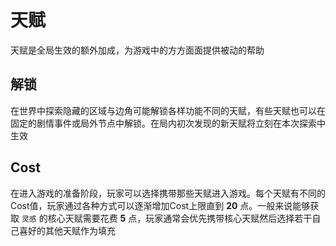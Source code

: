 # 天赋

天赋是全局生效的额外加成，为游戏中的方方面面提供被动的帮助

## 解锁

在世界中探索隐藏的区域与边角可能解锁各样功能不同的天赋，有些天赋也可以在固定的剧情事件或局外节点中解锁。在局内初次发现的新天赋将立刻在本次探索中生效

## Cost

在进入游戏的准备阶段，玩家可以选择携带那些天赋进入游戏。每个天赋有不同的Cost值，玩家通过各种方式可以逐渐增加Cost上限直到 **20** 点。一般来说能够获取 `灵感` 的核心天赋需要花费 **5** 点，玩家通常会优先携带核心天赋然后选择若干自己喜好的其他天赋作为填充
